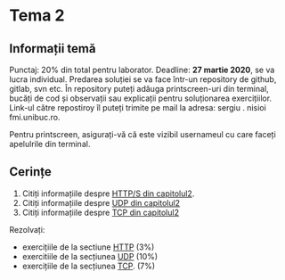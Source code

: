 # Tema 2

## Informații temă
Punctaj: 20% din total pentru laborator.
Deadline: **27 martie 2020**, se va lucra individual.
Predarea soluției se va face într-un repository de github, gitlab, svn etc. În repository puteți adăuga printscreen-uri din terminal, bucăți de cod și observații sau explicații pentru soluționarea exercițiilor. Link-ul către repostiroy îl puteți trimite pe mail la adresa: sergiu . nisioi  fmi.unibuc.ro.

Pentru printscreen, asigurați-vă că este vizibil usernameul cu care faceți apelulrile din terminal.

## Cerințe

1. Citiți informațiile despre [HTTP/S din capitolul2](https://github.com/senisioi/computer-networks/tree/2020/capitolul2#https). 
2. Citiți informațiile despre [UDP din capitolul2](https://github.com/senisioi/computer-networks/tree/2020/capitolul2#socket)
3. Citiți informațiile despre [TCP din capitolul2](https://github.com/senisioi/computer-networks/tree/2020/capitolul2#tcp)


Rezolvați:
- exercițiile de la sectiune [HTTP](https://github.com/senisioi/computer-networks/tree/2020/capitolul2#exercitii_http) (3%)
- exercitiile de la secțiunea [UDP](https://github.com/senisioi/computer-networks/tree/2020/capitolul2#exercitii_udp) (10%)
- exercițiile de la secțiunea [TCP](https://github.com/senisioi/computer-networks/tree/2020/capitolul2#exercitii_tcp). (7%)

